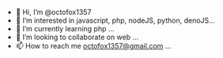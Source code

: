 - 👋 Hi, I’m @octofox1357
- 👀 I’m interested in javascript, php, nodeJS, python, denoJS...
- 🌱 I’m currently learning php ...
- 💞️ I’m looking to collaborate on web ...
- 📫 How to reach me octofox1357@gmail.com ...

<!---
octofox1357/octofox1357 is a ✨ special ✨ repository because its `README.md` (this file) appears on your GitHub profile.
You can click the Preview link to take a look at your changes.
--->
